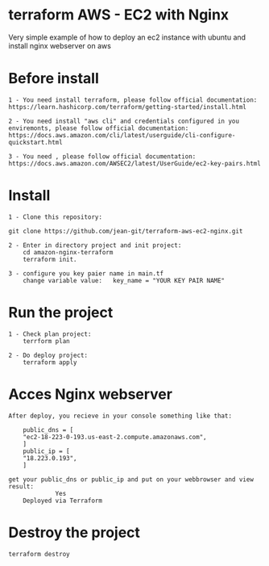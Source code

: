 # terraform AWS - EC2 with Nginx
Very simple example of how to deploy an ec2 instance with ubuntu and install nginx webserver on aws

# Before install
    1 - You need install terraform, please follow official documentation: https://learn.hashicorp.com/terraform/getting-started/install.html

    2 - You need install "aws cli" and credentials configured in you enviremonts, please follow official documentation: https://docs.aws.amazon.com/cli/latest/userguide/cli-configure-quickstart.html

    3 - You need , please follow official documentation: https://docs.aws.amazon.com/AWSEC2/latest/UserGuide/ec2-key-pairs.html

# Install

    1 - Clone this repository: 

    git clone https://github.com/jean-git/terraform-aws-ec2-nginx.git

    2 - Enter in directory project and init project: 
        cd amazon-nginx-terraform
        terraform init.

    3 - configure you key paier name in main.tf
        change variable value:   key_name = "YOUR KEY PAIR NAME"

# Run the project

    1 - Check plan project:
        terrform plan

    2 - Do deploy project:
        terraform apply

# Acces Nginx webserver
    After deploy, you recieve in your console something like that:

        public_dns = [
        "ec2-18-223-0-193.us-east-2.compute.amazonaws.com",
        ]
        public_ip = [
        "18.223.0.193",
        ]

    get your public_dns or public_ip and put on your webbrowser and view result:
                 Yes
        Deployed via Terraform

# Destroy the project
    terraform destroy